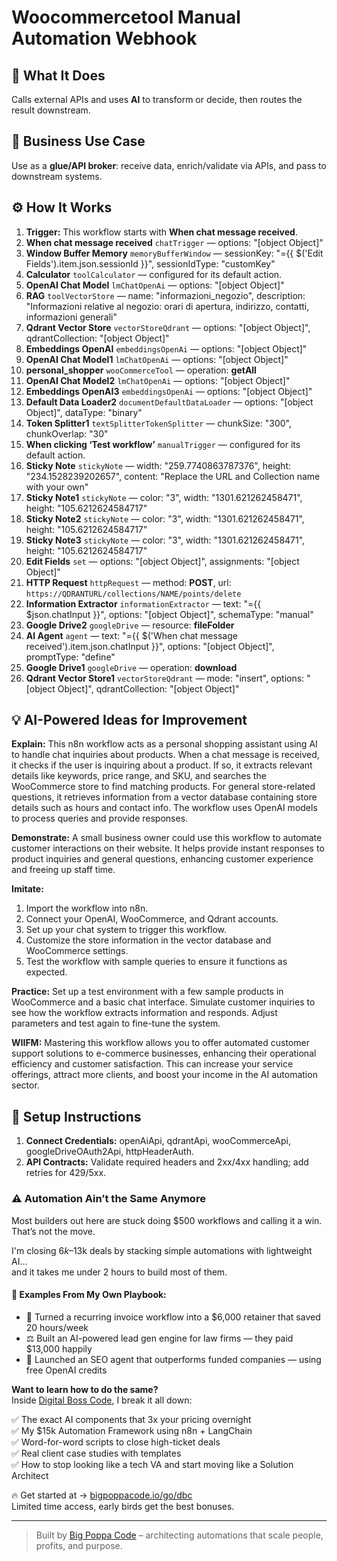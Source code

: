 # Woocommercetool Manual Automation Webhook
## 🚀 What It Does
Calls external APIs and uses **AI** to transform or decide, then routes the result downstream.

## 💼 Business Use Case
Use as a **glue/API broker**: receive data, enrich/validate via APIs, and pass to downstream systems.

## ⚙️ How It Works
1. **Trigger:** This workflow starts with **When chat message received**.
2. **When chat message received** `chatTrigger` — options: "[object Object]"
3. **Window Buffer Memory** `memoryBufferWindow` — sessionKey: "={{ $('Edit Fields').item.json.sessionId }}", sessionIdType: "customKey"
4. **Calculator** `toolCalculator` — configured for its default action.
5. **OpenAI Chat Model** `lmChatOpenAi` — options: "[object Object]"
6. **RAG** `toolVectorStore` — name: "informazioni_negozio", description: "Informazioni relative al negozio: orari di apertura, indirizzo, contatti, informazioni generali"
7. **Qdrant Vector Store** `vectorStoreQdrant` — options: "[object Object]", qdrantCollection: "[object Object]"
8. **Embeddings OpenAI** `embeddingsOpenAi` — options: "[object Object]"
9. **OpenAI Chat Model1** `lmChatOpenAi` — options: "[object Object]"
10. **personal_shopper** `wooCommerceTool` — operation: **getAll**
11. **OpenAI Chat Model2** `lmChatOpenAi` — options: "[object Object]"
12. **Embeddings OpenAI3** `embeddingsOpenAi` — options: "[object Object]"
13. **Default Data Loader2** `documentDefaultDataLoader` — options: "[object Object]", dataType: "binary"
14. **Token Splitter1** `textSplitterTokenSplitter` — chunkSize: "300", chunkOverlap: "30"
15. **When clicking ‘Test workflow’** `manualTrigger` — configured for its default action.
16. **Sticky Note** `stickyNote` — width: "259.7740863787376", height: "234.1528239202657", content: "Replace the URL and Collection name with your own"
17. **Sticky Note1** `stickyNote` — color: "3", width: "1301.621262458471", height: "105.6212624584717"
18. **Sticky Note2** `stickyNote` — color: "3", width: "1301.621262458471", height: "105.6212624584717"
19. **Sticky Note3** `stickyNote` — color: "3", width: "1301.621262458471", height: "105.6212624584717"
20. **Edit Fields** `set` — options: "[object Object]", assignments: "[object Object]"
21. **HTTP Request** `httpRequest` — method: **POST**, url: `https://QDRANTURL/collections/NAME/points/delete`
22. **Information Extractor** `informationExtractor` — text: "={{ $json.chatInput }}", options: "[object Object]", schemaType: "manual"
23. **Google Drive2** `googleDrive` — resource: **fileFolder**
24. **AI Agent** `agent` — text: "={{ $('When chat message received').item.json.chatInput }}", options: "[object Object]", promptType: "define"
25. **Google Drive1** `googleDrive` — operation: **download**
26. **Qdrant Vector Store1** `vectorStoreQdrant` — mode: "insert", options: "[object Object]", qdrantCollection: "[object Object]"

## 💡 AI-Powered Ideas for Improvement
**Explain:** This n8n workflow acts as a personal shopping assistant using AI to handle chat inquiries about products. When a chat message is received, it checks if the user is inquiring about a product. If so, it extracts relevant details like keywords, price range, and SKU, and searches the WooCommerce store to find matching products. For general store-related questions, it retrieves information from a vector database containing store details such as hours and contact info. The workflow uses OpenAI models to process queries and provide responses.

**Demonstrate:** A small business owner could use this workflow to automate customer interactions on their website. It helps provide instant responses to product inquiries and general questions, enhancing customer experience and freeing up staff time.

**Imitate:** 
1. Import the workflow into n8n.
2. Connect your OpenAI, WooCommerce, and Qdrant accounts.
3. Set up your chat system to trigger this workflow.
4. Customize the store information in the vector database and WooCommerce settings.
5. Test the workflow with sample queries to ensure it functions as expected.

**Practice:** Set up a test environment with a few sample products in WooCommerce and a basic chat interface. Simulate customer inquiries to see how the workflow extracts information and responds. Adjust parameters and test again to fine-tune the system.

**WIIFM:** Mastering this workflow allows you to offer automated customer support solutions to e-commerce businesses, enhancing their operational efficiency and customer satisfaction. This can increase your service offerings, attract more clients, and boost your income in the AI automation sector.

## 🔧 Setup Instructions
1. **Connect Credentials:** openAiApi, qdrantApi, wooCommerceApi, googleDriveOAuth2Api, httpHeaderAuth.
2. **API Contracts:** Validate required headers and 2xx/4xx handling; add retries for 429/5xx.

### ⚠️ Automation Ain’t the Same Anymore

Most builders out here are stuck doing $500 workflows and calling it a win.  
That’s not the move.  

I'm closing $6k–$13k deals by stacking simple automations with lightweight AI...  
and it takes me under 2 hours to build most of them.

#### 🧠 Examples From My Own Playbook:
- 🔁 Turned a recurring invoice workflow into a $6,000 retainer that saved 20 hours/week  
- ⚖️ Built an AI-powered lead gen engine for law firms — they paid $13,000 happily  
- 🚀 Launched an SEO agent that outperforms funded companies — using free OpenAI credits  

**Want to learn how to do the same?**  
Inside [Digital Boss Code](https://bigpoppacode.io/go/dbc), I break it all down:

✅ The exact AI components that 3x your pricing overnight  
✅ My $15k Automation Framework using n8n + LangChain  
✅ Word-for-word scripts to close high-ticket deals  
✅ Real client case studies with templates  
✅ How to stop looking like a tech VA and start moving like a Solution Architect  

🔥 Get started at → [bigpoppacode.io/go/dbc](https://bigpoppacode.io/go/dbc)  
Limited time access, early birds get the best bonuses.

---
> Built by [Big Poppa Code](https://bigpoppacode.io) – architecting automations that scale people, profits, and purpose.

